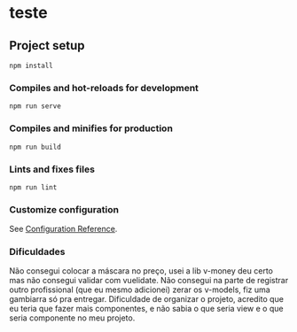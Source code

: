 # teste

## Project setup

```
npm install
```

### Compiles and hot-reloads for development

```
npm run serve
```

### Compiles and minifies for production

```
npm run build
```

### Lints and fixes files

```
npm run lint
```

### Customize configuration

See [Configuration Reference](https://cli.vuejs.org/config/).

### Dificuldades

Não consegui colocar a máscara no preço, usei a lib v-money deu certo mas não consegui validar com vuelidate.
Não consegui na parte de registrar outro profissional (que eu mesmo adicionei) zerar os v-models, fiz uma gambiarra só pra entregar.
Dificuldade de organizar o projeto, acredito que eu teria que fazer mais componentes, e não sabia o que seria view e o que seria componente no meu projeto.
